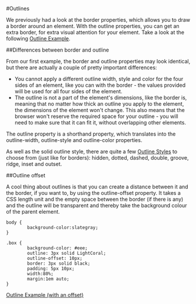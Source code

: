 #Outlines

We previously had a look at the border properties, which allows you to draw a border around an element. With the outline properties, you can get an extra border, for extra visual attention for your element. Take a look at the following <a href="archives/examples/outline1.htm" target="_blank">Outline Example</a>.

##Differences between border and outline

From our first example, the border and outline properties may look identical, but there are actually a couple of pretty important differences: 

- You cannot apply a different outline width, style and color for the four sides of an element, like you can with the border - the values provided will be used for all four sides of the element.
- The outline is not a part of the element's dimensions, like the border is, meaning that no matter how thick an outline you apply to the element, the dimensions of the element won't change. This also means that the browser won't reserve the required space for your outline - you will need to make sure that it can fit it, without overlapping other elements.

The outline property is a shorthand property, which translates into the outline-width, outline-style and outline-color properties.

As well as the solid outline style, there are quite a few <a href="archives/examples/outline2.htm" target="_blank">Outline Styles</a> to choose from (just like for borders): hidden, dotted, dashed, double, groove, ridge, inset and outset.

##Outline offset

A cool thing about outlines is that you can create a distance between it and the border, if you want to, by using the outline-offset property. It takes a CSS length unit and the empty space between the border (if there is any) and the outline will be transparent and thereby take the background colour of the parent element.

~~~
body {
        background-color:slategray;
}

.box {
        background-color: #eee;
        outline: 3px solid LightCoral;
        outline-offset: 10px;
        border: 3px solid black;
        padding: 5px 10px;
        width:80%;
        margin:1em auto;
}
~~~

<a href="archives/examples/outline3.htm" target="_blank">Outline Example (with an offset)</a>